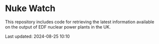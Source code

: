 # Nuke Watch

This repository includes code for retrieving the latest information available on the output of EDF nuclear power plants in the UK.

Last updated: 2024-08-25 10:10